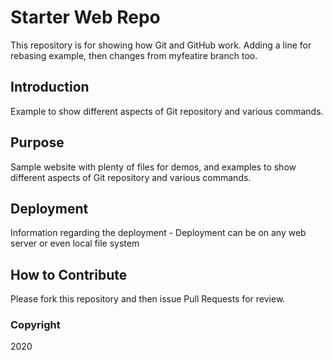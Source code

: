 # Starter Web Repo

This repository is for showing how Git and GitHub work. Adding a line for rebasing example, then changes from myfeatire branch too.

## Introduction

Example to show different aspects of Git repository and various commands.

## Purpose

Sample website with plenty of files for demos, and examples to show different aspects of Git repository and various commands.

## Deployment

Information regarding the deployment - Deployment can be on any web server or even local file system

## How to Contribute

Please fork this repository and then issue Pull Requests for review.

### Copyright

2020